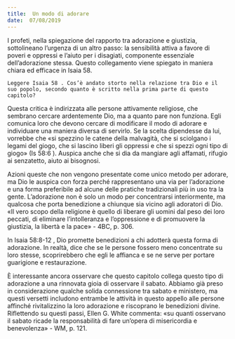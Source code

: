 ```yaml
---
title:  Un modo di adorare
date:  07/08/2019
---
```


I profeti, nella spiegazione del rapporto tra adorazione e giustizia, sottolineano l’urgenza di un altro passo: la sensibilità attiva a favore di poveri e oppressi e l’aiuto per i disagiati, componente essenziale dell’adorazione stessa. Questo collegamento viene spiegato in maniera chiara ed efficace in Isaia 58.

`Leggere Isaia 58 . Cos’è andato storto nella relazione tra Dio e il suo popolo, secondo quanto è scritto nella prima parte di questo capitolo?`

Questa critica è indirizzata alle persone attivamente religiose, che sembrano cercare ardentemente Dio, ma a quanto pare non funziona. Egli comunica loro che devono cercare di modificare il modo di adorare e individuare una maniera diversa di servirlo. Se la scelta dipendesse da lui, vorrebbe che «si spezzino le catene della malvagità, che si sciolgano i legami del giogo, che si lascino liberi gli oppressi e che si spezzi ogni tipo di giogo» (Is 58:6 ). Auspica anche che si dia da mangiare agli affamati, rifugio ai senzatetto, aiuto ai bisognosi.

Azioni queste che non vengono presentate come unico metodo per adorare, ma Dio le auspica con forza perché rappresentano una via per l’adorazione e una forma preferibile ad alcune delle pratiche tradizionali più in uso tra la gente. L’adorazione non è solo un modo per concentrarsi interiormente, ma qualcosa che porta benedizione a chiunque sia vicino agli adoratori di Dio. «Il vero scopo della religione è quello di liberare gli uomini dal peso dei loro peccati, di eliminare l’intolleranza e l’oppressione e di promuovere la giustizia, la libertà e la pace» - 4BC, p. 306.

In Isaia 58:8-12 , Dio promette benedizioni a chi adotterà questa forma di adorazione. In realtà, dice che se le persone fossero meno concentrate su loro stesse, scoprirebbero che egli le affianca e se ne serve per portare guarigione e restaurazione.

È interessante ancora osservare che questo capitolo collega questo tipo di adorazione a una rinnovata gioia di osservare il sabato. Abbiamo già preso in considerazione qualche solida connessione tra sabato e ministero, ma questi versetti includono entrambe le attività in questo appello alle persone affinché rivitalizzino la loro adorazione e riscoprano le benedizioni divine. Riflettendo su questi passi, Ellen G. White commenta: «su quanti osservano il sabato ricade la responsabilità di fare un’opera di misericordia e benevolenza» - WM, p. 121.